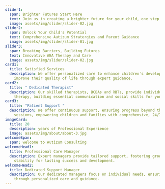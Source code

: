```yaml
---
slider1:
  span: Brighter Futures Start Here
  text: Join us in creating a brighter future for your child, one step at a time
  image: assets/img/slider/slider-02.jpg
slider2:
  span: Unlock Your Child's Potential
  text: Comprehensive Autizum Stratergies and Parent Guidance
  image: assets/img/slider/slider-01.jpg
slider3:
  span: Breaking Barriers, Building Futures
  text: Innovative ABA Therapy and Care
  image: assets/img/slider/slider-02.jpg
card1:
  title: Satisfied Services
  description: We offer personalized care to enhance children's development and
    improve their quality of life through expert guidance.
card2:
  title: " Dedicated Therapist"
  description: Our skilled therapists, BCBAs and RBTs, provide individualized ABA
    therapy, building essential communication and social skills for your child
card3:
  title: "Patient Support "
  description: We offer continuous support, ensuring progress beyond therapy
    sessions, empowering children and families with comprehensive, 24/7 care.
imageCard:
  title: 20
  description: years of Professional Experience
  image: assets/img/about/about-3.jpg
welcomeSpan:
  span: welcome to Autizum Consulting
welcomeHead1:
  title: Professional Care Manager
  description: Expert managers provide tailored support, fostering growth and
    stability for lasting success and development.
welcomeHead2:
  title: Dedicated Support Manager
  description: Our dedicated managers focus on individual needs, ensuring progress
    through personalized care and guidance.
---
```

